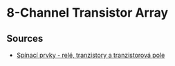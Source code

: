 # 8-Channel Transistor Array

## Sources

- [Spínací prvky - relé, tranzistory a tranzistorová pole](https://navody.dratek.cz/zaciname-s-arduinem/spinaci-prvky-rele-tranzistory-a-tranzistorova-pole.html)
